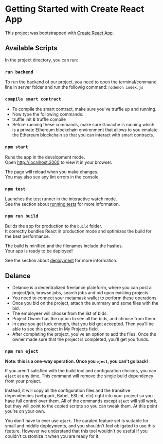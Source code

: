 # Getting Started with Create React App

This project was bootstrapped with [Create React App](https://github.com/facebook/create-react-app).

## Available Scripts

In the project directory, you can run:

### `run backend`
To run the backend of our project, you need to open the terminal/command line in server folder and run the followig command:
`nodemon index.js`

### `compile smart contract`
- To compile the smart contract, make sure you've truffle up and running. 
- Now type the following commands:
- truffle init & truffle compile
- Before running these commands, make sure Ganache is running which is a private Ethereum blockchain environment that allows to you emulate the Ethereum blockchain so that you can interact with smart contracts.

### `npm start`

Runs the app in the development mode.\
Open [http://localhost:3000](http://localhost:3000) to view it in your browser.

The page will reload when you make changes.\
You may also see any lint errors in the console.

### `npm test`

Launches the test runner in the interactive watch mode.\
See the section about [running tests](https://facebook.github.io/create-react-app/docs/running-tests) for more information.

### `npm run build`

Builds the app for production to the `build` folder.\
It correctly bundles React in production mode and optimizes the build for the best performance.

The build is minified and the filenames include the hashes.\
Your app is ready to be deployed!

See the section about [deployment](https://facebook.github.io/create-react-app/docs/deployment) for more information.

## Delance
* Delance is a decentralized freelance plateform, where you can post a project/job, browse jobs, search jobs and bid upon existing projects.
* You need to connect your metamask wallet to perform these operations.
* Once you bid on the project, attach the summary and some files with the bid.
* The employeer will choose from the list of bids.
* Project Owner has the option to see all the bids, and choose from them.
* In case you get luck enough, that you bid got accepted. Then you'll be able to see this project in My Projects field.
* After completing the project, you've an option to add the files. Once the owner made sure that the project is completed, you'll get you funds.

### `npm run eject`

**Note: this is a one-way operation. Once you `eject`, you can't go back!**

If you aren't satisfied with the build tool and configuration choices, you can `eject` at any time. This command will remove the single build dependency from your project.

Instead, it will copy all the configuration files and the transitive dependencies (webpack, Babel, ESLint, etc) right into your project so you have full control over them. All of the commands except `eject` will still work, but they will point to the copied scripts so you can tweak them. At this point you're on your own.

You don't have to ever use `eject`. The curated feature set is suitable for small and middle deployments, and you shouldn't feel obligated to use this feature. However we understand that this tool wouldn't be useful if you couldn't customize it when you are ready for it.
